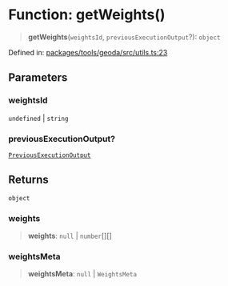 # Function: getWeights()

> **getWeights**(`weightsId`, `previousExecutionOutput`?): `object`

Defined in: [packages/tools/geoda/src/utils.ts:23](https://github.com/GeoDaCenter/openassistant/blob/37d127dc7a76d6b5cf9de906c055e4c904e3dfed/packages/tools/geoda/src/utils.ts#L23)

## Parameters

### weightsId

`undefined` | `string`

### previousExecutionOutput?

[`PreviousExecutionOutput`](../type-aliases/PreviousExecutionOutput.md)

## Returns

`object`

### weights

> **weights**: `null` \| `number`[][]

### weightsMeta

> **weightsMeta**: `null` \| `WeightsMeta`
